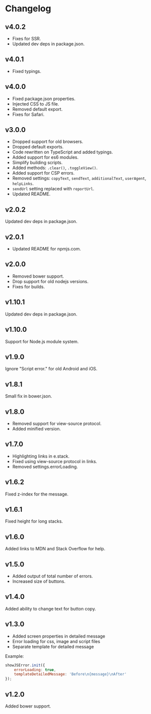 # Changelog
## v4.0.2
- Fixes for SSR.
- Updated dev deps in package.json.

## v4.0.1
- Fixed typings.

## v4.0.0
- Fixed package.json properties.
- Injected CSS to JS file.
- Removed default export.
- Fixes for Safari.

## v3.0.0
- Dropped support for old browsers.
- Dropped default exports.
- Code rewritten on TypeScript and added typings.
- Added support for es6 modules.
- Simplify building scripts.
- Added methods: `.clear()`, `.toggleView()`.
- Added support for CSP errors.
- Removed settings: `copyText`, `sendText`, `additionalText`, `userAgent`, `helpLinks`.
- `sendUrl` setting replaced with `reportUrl`.
- Updated README.

## v2.0.2
Updated dev deps in package.json.

## v2.0.1
- Updated README for npmjs.com.

## v2.0.0
- Removed bower support.
- Drop support for old nodejs versions.
- Fixes for builds.

## v1.10.1
Updated dev deps in package.json.

## v1.10.0
Support for Node.js module system.

## v1.9.0
Ignore "Script error." for old Android and iOS.

## v1.8.1
Small fix in bower.json.

## v1.8.0
- Removed support for view-source protocol.
- Added minified version.

## v1.7.0
- Highlighting links in e.stack.
- Fixed using view-source protocol in links.
- Removed settings.errorLoading.

## v1.6.2
Fixed z-index for the message.

## v1.6.1
Fixed height for long stacks.

## v1.6.0
Added links to MDN and Stack Overflow for help.

## v1.5.0
- Added output of total number of errors.
- Increased size of buttons.

## v1.4.0
Added ability to change text for button copy.

## v1.3.0
- Added screen properties in detailed message
- Error loading for css, image and script files
- Separate template for detailed message

Example:
```js
showJSError.init({
    errorLoading: true,
    templateDetailedMessage: 'Before\n{message}\nAfter'
});
```

## v1.2.0
Added bower support.
